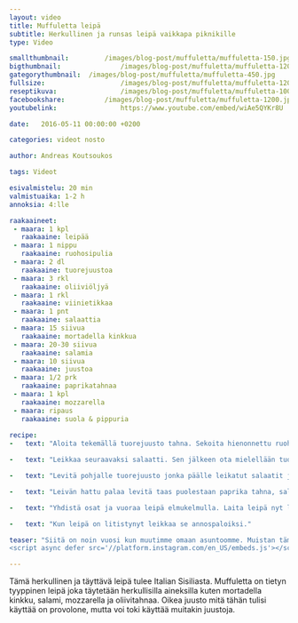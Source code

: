 ```yaml
---
layout: video
title: Muffuletta leipä
subtitle: Herkullinen ja runsas leipä vaikkapa piknikille
type: Video

smallthumbnail: 		/images/blog-post/muffuletta/muffuletta-150.jpg
bigthumbnail:				/images/blog-post/muffuletta/muffuletta-1200.jpg
gategorythumbnail: 	/images/blog-post/muffuletta/muffuletta-450.jpg
fullsize: 					/images/blog-post/muffuletta/muffuletta-1200.jpg
reseptikuva:				/images/blog-post/muffuletta/muffuletta-1000.jpg
facebookshare:			/images/blog-post/muffuletta/muffuletta-1200.jpg
youtubelink: 				https://www.youtube.com/embed/wiAe5QYKr8U

date:	2016-05-11 00:00:00 +0200

categories: videot nosto

author: Andreas Koutsoukos

tags: Videot

esivalmistelu: 20 min
valmistuaika: 1-2 h
annoksia: 4:lle

raakaaineet:
 - maara: 1 kpl
   raakaaine: leipää
 - maara: 1 nippu
   raakaaine: ruohosipulia   
 - maara: 2 dl
   raakaaine: tuorejuustoa
 - maara: 3 rkl
   raakaaine: oliiviöljyä
 - maara: 1 rkl
   raakaaine: viinietikkaa
 - maara: 1 pnt
   raakaaine: salaattia   
 - maara: 15 siivua
   raakaaine: mortadella kinkkua 
 - maara: 20-30 siivua
   raakaaine: salamia  
 - maara: 10 siivua
   raakaaine: juustoa  
 - maara: 1/2 prk
   raakaaine: paprikatahnaa     
 - maara: 1 kpl
   raakaaine: mozzarella     
 - maara: ripaus
   raakaaine: suola & pippuria    
            
recipe:
-   text: "Aloita tekemällä tuorejuusto tahna. Sekoita hienonnettu ruohosipuli ja juusto sekaisin. Lisää joukkoon oliiviöljyä ja viinietikkaa. Mausta suolalla ja pippurilla."

-   text: "Leikkaa seuraavaksi salaatti. Sen jälkeen ota mielellään tuore leipä ja leikkaa se kahtia pitkittäin."

-   text: "Levitä pohjalle tuorejuusto jonka päälle leikatut salaatit ja lopuksi peitä salaatit kinkuilla."

-   text: "Leivän hattu palaa levitä taas puolestaan paprika tahna, salaatit sekä mozzarella juusto."

-   text: "Yhdistä osat ja vuoraa leipä elmukelmulla. Laita leipä nyt lepäämään painon alle 1-2 tunniksi."

-   text: "Kun leipä on litistynyt leikkaa se annospaloiksi."

teaser: "Siitä on noin vuosi kun muutimme omaan asuntoomme. Muistan tämän siitä kun valmistin Muffuletta leivän viimeksi silloin. Se oli ensimmäisiä ruokia joita kokkasin uudessa keittiössä joka on menossa remonttiin tämän vuoden puolella. Muffuletta on helppo ja maukas leipä joka vaatii hieman vain viitseliäisyyttä millä sen täyttää. Ainoa raaka-aine mitä pidän tärkeänä on <a href='https://fi.wikipedia.org/wiki/Mortadella' targer='black'>Mortadella</a> kinkku jota muuten saa hyvin kaupoista. Rohkeasti kokeilemaan ja täyttämään omilla mieli täytteillä. <blockquote class='instagram-media' data-instgrm-captioned data-instgrm-version='6' style=' background:#FFF; border:0; border-radius:3px; box-shadow:0 0 1px 0 rgba(0,0,0,0.5),0 1px 10px 0 rgba(0,0,0,0.15); margin: 1px; max-width:658px; padding:0; width:99.375%; width:-webkit-calc(100% - 2px); width:calc(100% - 2px);'><div style='padding:8px;'> <div style=' background:#F8F8F8; line-height:0; margin-top:40px; padding:50% 0; text-align:center; width:100%;'> <div style=' background:url(data:image/png;base64,iVBORw0KGgoAAAANSUhEUgAAACwAAAAsCAMAAAApWqozAAAAGFBMVEUiIiI9PT0eHh4gIB4hIBkcHBwcHBwcHBydr+JQAAAACHRSTlMABA4YHyQsM5jtaMwAAADfSURBVDjL7ZVBEgMhCAQBAf//42xcNbpAqakcM0ftUmFAAIBE81IqBJdS3lS6zs3bIpB9WED3YYXFPmHRfT8sgyrCP1x8uEUxLMzNWElFOYCV6mHWWwMzdPEKHlhLw7NWJqkHc4uIZphavDzA2JPzUDsBZziNae2S6owH8xPmX8G7zzgKEOPUoYHvGz1TBCxMkd3kwNVbU0gKHkx+iZILf77IofhrY1nYFnB/lQPb79drWOyJVa/DAvg9B/rLB4cC+Nqgdz/TvBbBnr6GBReqn/nRmDgaQEej7WhonozjF+Y2I/fZou/qAAAAAElFTkSuQmCC); display:block; height:44px; margin:0 auto -44px; position:relative; top:-22px; width:44px;'></div></div> <p style=' margin:8px 0 0 0; padding:0 4px;'> <a href='https://www.instagram.com/p/2oV7iuGJTy/' style=' color:#000; font-family:Arial,sans-serif; font-size:14px; font-style:normal; font-weight:normal; line-height:17px; text-decoration:none; word-wrap:break-word;' target='_blank'>Huh se olis melkein viikko muutosta ja vieläkin kamat sekaisin, mutta nyt on aika juhlia hyvän juoman ja #muffuletta.n parissa. Toinen safka uudessa kämpässä. Unelma keittiötä saan vielä odottaa ainakin vuoden. #hiilaritankkaus #ruokaporno #möet #mortadella #vaasan #pirkka</a></p> <p style=' color:#c9c8cd; font-family:Arial,sans-serif; font-size:14px; line-height:17px; margin-bottom:0; margin-top:8px; overflow:hidden; padding:8px 0 7px; text-align:center; text-overflow:ellipsis; white-space:nowrap;'>A photo posted by Maukasta.fi (@maukastafi) on <time style=' font-family:Arial,sans-serif; font-size:14px; line-height:17px;' datetime='2015-05-13T17:23:33+00:00'>May 13, 2015 at 10:23am PDT</time></p></div></blockquote>
<script async defer src='//platform.instagram.com/en_US/embeds.js'></script>"

---
```


<section>
<p>
Tämä herkullinen ja täyttävä leipä tulee Italian Sisiliasta. Muffuletta on tietyn tyyppinen leipä joka täytetään herkullisilla aineksilla kuten mortadella kinkku, salami, mozzarella ja oliivitahnaa. Oikea juusto mitä tähän tulisi käyttää on provolone, mutta voi toki käyttää muitakin juustoja.
</p>
</section>

